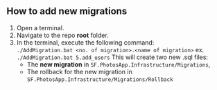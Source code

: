 ## How to add new migrations
1. Open a terminal.
2. Navigate to the repo **root** folder.
3. In the terminal, execute the following command:  
	`./AddMigration.bat <no. of migration>.<name of migration>` 
	ex.  `./AddMigration.bat 5.add_users`
	This will create two new .sql files:
	- The **new migration** in `SF.PhotosApp.Infrastructure/Migrations`,
	- The rollback for the new migration in `SF.PhotosApp.Infrastructure/Migrations/Rollback`